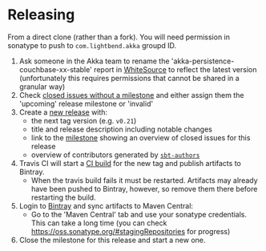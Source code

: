 # Releasing
		
 From a direct clone (rather than a fork). You will need permission in sonatype to push to `com.lightbend.akka` groupd ID.
 
 1. Ask someone in the Akka team to rename the 'akka-persistence-couchbase-xx-stable' report in [WhiteSource](https://saas.whitesourcesoftware.com) to reflect the latest version (unfortunately this requires permissions that cannot be shared in a granular way)
 1. Check [closed issues without a milestone](https://github.com/akka/akka-persistence-couchbase/issues?utf8=%E2%9C%93&q=is%3Aissue%20is%3Aclosed%20no%3Amilestone) and either assign them the 'upcoming' release milestone or 'invalid'
 1. Create a [new release](https://github.com/akka/akka-persistence-couchbase/releases/new) with:
     * the next tag version (e.g. `v0.21`)
     * title and release description including notable changes
     * link to the [milestone](https://github.com/akka/akka-persistence-couchbase/milestones) showing an overview of closed issues for this release
     * overview of contributors generated by [`sbt-authors`](https://github.com/2m/authors)
 1. Travis CI will start a [CI build](https://travis-ci.org/akka/akka-persistence-couchbase/builds) for the new tag and publish artifacts to Bintray.
     * When the travis build fails it must be restarted. Artifacts may already have been pushed to Bintray, however, so remove them there before restarting the build.
 1. Login to [Bintray](https://bintray.com/akka/maven/akka-persistence-couchbase) and sync artifacts to Maven Central:
     * Go to the 'Maven Central' tab and use your sonatype credentials. This can take a long time (you can check https://oss.sonatype.org/#stagingRepositories for progress)
 1. Close the milestone for this release and start a new one.
